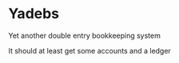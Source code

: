 # Yadebs
Yet another double entry bookkeeping system

It should at least get some accounts and a ledger
